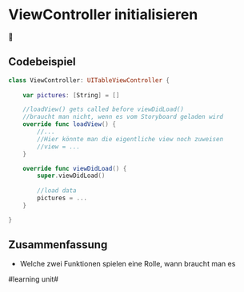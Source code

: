 # ViewController initialisieren
🏁

## Codebeispiel

```swift
class ViewController: UITableViewController {
    
    var pictures: [String] = []

	//loadView() gets called before viewDidLoad()
	//braucht man nicht, wenn es vom Storyboard geladen wird
	override func loadView() {
		//...
		//Hier könnte man die eigentliche view noch zuweisen
		//view = ...
	}

    override func viewDidLoad() {
        super.viewDidLoad()
        
       	//load data
		pictures = ...
    }

}
```


## Zusammenfassung
- Welche zwei Funktionen spielen eine Rolle, wann braucht man es

#learning unit#